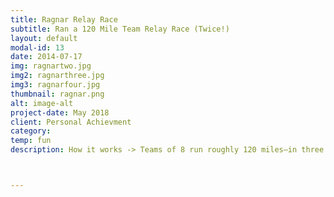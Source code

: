 ```yaml
---
title: Ragnar Relay Race
subtitle: Ran a 120 Mile Team Relay Race (Twice!)
layout: default
modal-id: 13
date: 2014-07-17
img: ragnartwo.jpg
img2: ragnarthree.jpg
img3: ragnarfour.jpg
thumbnail: ragnar.png
alt: image-alt
project-date: May 2018
client: Personal Achievment
category:
temp: fun
description: How it works -> Teams of 8 run roughly 120 miles—in three repeating loops—on wilderness trails that wind through forests, valleys, and mountainsides. You’ll run day, and night, and day again, sleeping (yeah right) in a temporary tent city known as Ragnar Village. <br> <br> As part of a high school club, myself and many of my peers participated in the Ragnar Relay race twice. It was incredibly fulfilling and fun.



---
```


